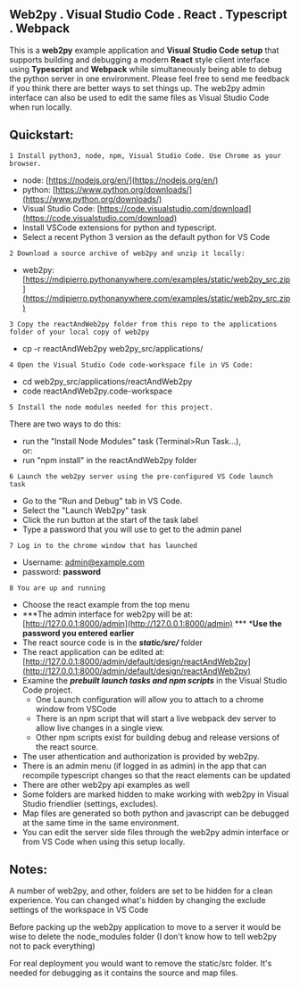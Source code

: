 
## Web2py . Visual Studio Code . React . Typescript  . Webpack

This is a **web2py** example application and **Visual Studio Code setup** that supports building and debugging a modern **React** style client interface using **Typescript** and **Webpack** while simultaneously being able to debug the python server in one environment.  Please feel free to send me feedback if you think there are better ways to set things up.  The web2py admin interface can also be used to edit the same files as Visual Studio Code when run locally.

## Quickstart:

```
1 Install python3, node, npm, Visual Studio Code. Use Chrome as your browser.  
```

- node: [https://nodejs.org/en/](https://nodejs.org/en/)
- python: [https://www.python.org/downloads/](https://www.python.org/downloads/)
- Visual Studio Code: [https://code.visualstudio.com/download](https://code.visualstudio.com/download)
- Install VSCode extensions for python and typescript.  
- Select a recent Python 3 version as the default python for VS Code  
  

```
2 Download a source archive of web2py and unzip it locally:
```

- web2py: [https://mdipierro.pythonanywhere.com/examples/static/web2py_src.zip](https://mdipierro.pythonanywhere.com/examples/static/web2py_src.zip)


```
3 Copy the reactAndWeb2py folder from this repo to the applications folder of your local copy of web2py
```

- cp -r reactAndWeb2py web2py_src/applications/


```
4 Open the Visual Studio Code code-workspace file in VS Code:
```

- cd web2py_src/applications/reactAndWeb2py  
- code reactAndWeb2py.code-workspace

```
5 Install the node modules needed for this project.  
```

There are two ways to do this:  

- run the "Install Node Modules" task (Terminal>Run Task...),  
or:    
- run "npm install" in the reactAndWeb2py folder  
  

```
6 Launch the web2py server using the pre-configured VS Code launch task  
```

- Go to the "Run and Debug" tab in VS Code.
- Select the "Launch Web2py" task
- Click the run button at the start of the task label
- Type a password that you will use to get to the admin panel

```
7 Log in to the chrome window that has launched  
```

- Username:  admin@example.com  
- password:  **password**  

```
8 You are up and running  
```

- Choose the react example from the top menu
- ***The admin interface for web2py will be at: [http://127.0.0.1:8000/admin](http://127.0.0.1:8000/admin) ***
***Use the password you entered earlier**
- The react source code is in the ***static/src/*** folder
- The react application can be edited at: [http://127.0.0.1:8000/admin/default/design/reactAndWeb2py](http://127.0.0.1:8000/admin/default/design/reactAndWeb2py)
- Examine the ***prebuilt launch tasks and npm scripts*** in the Visual Studio Code project.
    - One Launch configuration will allow you to attach to a chrome window from VSCode
    - There is an npm script that will start a live webpack dev server to allow live changes in a single view.
    - Other npm scripts exist for building debug and release versions of the react source.
- The user athentication and authorization is provided by web2py.
- There is an admin menu (if logged in as admin) in the app that can recompile typescript changes so that the react elements can be updated
- There are other web2py api examples as well
- Some folders are marked hidden to make working with web2py in Visual Studio friendlier (settings, excludes).
- Map files are generated so both python and javascript can be debugged at the same time in the same environment.
- You can edit the server side files through the web2py admin interface or from VS Code when using this setup locally.

## Notes:
A number of web2py, and other, folders are set to be hidden for a clean experience.  You can changed what's hidden by
changing the exclude settings of the workspace in VS Code  

Before packing up the web2py application to move to a server it would be wise to delete the node_modules folder (I don't know how to tell web2py not to pack everything)  

For real deployment you would want to remove the static/src folder.  It's needed for debugging as it contains the source and map files.  
